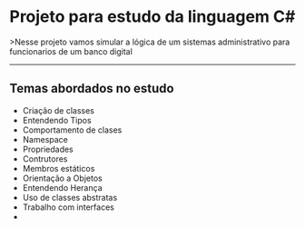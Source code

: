 <h1>Projeto para estudo da linguagem C#</h1>
>Nesse projeto vamos simular a lógica de um sistemas administrativo para funcionarios de um banco digital

----

**<h2>Temas abordados no estudo</h2>**

 * Criação de classes
 * Entendendo Tipos
 * Comportamento de clases
 * Namespace
 * Propriedades 
 * Contrutores
 * Membros estáticos
 * Orientação a Objetos
 * Entendendo Herança
 * Uso de classes abstratas 
 * Trabalho com interfaces
 *

